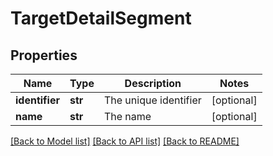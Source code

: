 # TargetDetailSegment

## Properties
Name | Type | Description | Notes
------------ | ------------- | ------------- | -------------
**identifier** | **str** | The unique identifier | [optional] 
**name** | **str** | The name | [optional] 

[[Back to Model list]](../README.md#documentation-for-models) [[Back to API list]](../README.md#documentation-for-api-endpoints) [[Back to README]](../README.md)

